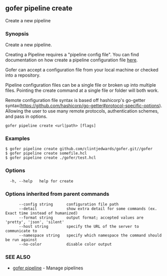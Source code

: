 ## gofer pipeline create

Create a new pipeline

### Synopsis

Create a new pipeline.

Creating a Pipeline requires a "pipeline config file". You can find documentation on how create a pipeline configuration
file [here](https://clintjedwards.com/gofer/docs/getting-started/first-steps/generate-pipeline-config).

Gofer can accept a configuration file from your local machine or checked into a repository.

Pipeline configuration files can be a single file or broken up into multiple files. Pointing the create command
at a single file or folder will both work.

Remote configuration file syntax is based off hashicorp's go-getter syntax(https://github.com/hashicorp/go-getter#protocol-specific-options).
Allowing the user to use many remote protocols, authentication schemes, and pass in options.

```
gofer pipeline create <url|path> [flags]
```

### Examples

```
$ gofer pipeline create github.com/clintjedwards/gofer.git//gofer
$ gofer pipeline create somefile.hcl
$ gofer pipeline create ./gofer/test.hcl
```

### Options

```
  -h, --help   help for create
```

### Options inherited from parent commands

```
      --config string      configuration file path
      --detail             show extra detail for some commands (ex. Exact time instead of humanized)
      --format string      output format; accepted values are 'pretty', 'json', 'silent'
      --host string        specify the URL of the server to communicate to
      --namespace string   specify which namespace the command should be run against
      --no-color           disable color output
```

### SEE ALSO

- [gofer pipeline](gofer_pipeline.md) - Manage pipelines
